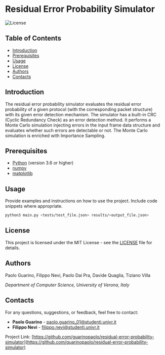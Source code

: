 # Residual Error Probability Simulator

![License](https://img.shields.io/badge/license-MIT-blue.svg)

## Table of Contents

- [Introduction](#introduction)
- [Prerequisites](#prerequisites)
- [Usage](#usage)
- [License](#license)
- [Authors](#authors)
- [Contacts](#contacts)

## Introduction

The residual error probability simulator evaluates the residual error probability of a given protocol (with the corresponding packet structure) with its given error detection mechanism. The simulator has a built-in CRC (Cyclic Redundancy Check) as an error detection method. It performs a Monte Carlo simulation injecting errors in the input frame data structure and evaluates whether such errors are detectable or not. The Monte Carlo simulation is enriched with Importance Sampling.

## Prerequisites

- [Python](https://www.python.org/downloads/) (version 3.6 or higher)
- [numpy](https://numpy.org/)
- [matplotlib](https://matplotlib.org/)

## Usage

Provide examples and instructions on how to use the project. Include code snippets where appropriate.

```sh
python3 main.py <tests/test_file.json> results/<output_file.json>
```

## License

This project is licensed under the MIT License - see the [LICENSE](LICENSE) file for details.

## Authors ##

Paolo Guarino, Filippo Nevi, Paolo Dai Pra, Davide Quaglia, Tiziano Villa

*Department of Computer Science, University of Verona, Italy*

## Contacts

For any questions, suggestions, or feedback, feel free to contact:

- **Paolo Guarino** - [paolo.guarino_01@studenti.univr.it](mailto:paolo.guarino_01@studenti.univr.it)
- **Filippo Nevi** - [filippo.nevi@studenti.univr.it](mailto:filippo.nevi@studenti.univr.it)

Project Link: [https://github.com/guarinopaolo/residual-error-probability-simulator](https://github.com/guarinopaolo/residual-error-probability-simulator)
